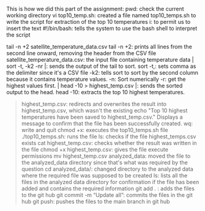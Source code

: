 This is how we did this part of the assignment:
pwd: check the current working directory
vi top10_temp.sh: created a file named top10_temps.sh to write the script for extraction of the top 10 temperatures
i: to permit us to insert the text
#!/bin/bash: tells the system to use the bash shell to interpret the script

tail -n +2 satellite_temperature_data.csv
tail -n +2: prints all lines from the second line onward, removing the header from the CSV file
satellite_temperature_data.csv: the input file containing temperature data
| sort -t, -k2 -nr
|:  sends the output of the tail to sort.
sort -t,:  sets comma as the delimiter since it's a CSV file
-k2: tells sort to sort by the second column because it contains temperature values.
-n: Sort numerically
-r: get the highest values first.
| head -10 > highest_temp.csv
|:  sends the sorted output to the head.
head -10:  extracts the top 10 highest temperatures.
> highest_temp.csv:  redirects and overwrites the result into highest_temp.csv, which wasn't the existing
echo "Top 10 highest temperatures have been saved to highest_temp.csv."
Displays a message to confirm that the file has been successfully created.
wq: write and quit 
chmod +x: executes the top10_temps.sh file
./top10_temps.sh: runs the file
ls: checks if the file highest_temps.csv exists
cat highest_temp.csv: checks whether the result was written in the file
chmod +x highest_temp.csv: gives the file execute permissions
mv highest_temp.csv analyzed_data: moved the file to the analyzed_data directory since that's what was required by the question
cd analyzed_data/: changed directory to the analyzed data where the required file was supposed to be created
ls: lists all the files in the analyzed data directory for confirmation if the file has been added and contains the required information
git add . : adds the files to the git hub
git commit -m “Update all”: commits the files in the git hub
git push: pushes the files to the main branch in git hub 
